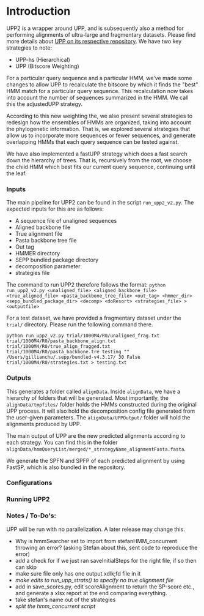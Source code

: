 
Introduction 
===

UPP2 is a wrapper around UPP, and is subsequently also a method for performing alignments of ultra-large and fragmentary datasets. Please find more details about [UPP on its respective repository](https://github.com/smirarab/sepp/blob/master/README.UPP.md). We have two key strategies to note: 

* UPP-hs (Hierarchical) 
* UPP (Bitscore Weighting)

For a particular query sequence and a particular HMM, we've made some changes to allow UPP to recalculate the bitscore by which it finds the "best" HMM match for a particular query sequence. This recalculation now takes into account the number of sequences summarized in the HMM. We call this the adjustedUPP strategy. 

According to this new weighting the, we also present several strategies to redesign how the ensembles of HMMs are organized, taking into account the phylogenetic information. That is, we explored several strategies that allow us to incorporate more sequences or fewer sequences, and generate overlapping HMMs that each query sequence can be tested against. 

We have also implemented a fastUPP strategy which does a fast search down the hierarchy of trees. That is, recursively from the root, we choose the child HMM which best fits our current query sequence, continuing until the leaf. 

### Inputs

The main pipeline for UPP2 can be found in the script `run_upp2_v2.py`. The expected inputs for this are as follows: 
- A sequence file of unaligned sequences 
- Aligned backbone file
- True alignment file
- Pasta backbone tree file 
- Out tag
- HMMER directory 
- SEPP bundled package directory 
- decomposition parameter
- strategies file

The command to run UPP2 therefore follows the format: 
`python run_upp2_v2.py <unaligned_file> <aligned_backbone_file> <true_aligned_file> <pasta_backbone_tree_file> <out_tag> <hmmer_dir> <sepp_bundled_package_dir> <decomp> <doResort> <strategies_file> > <outputfile>`

For a test dataset, we have provided a fragmentary dataset under the `trial/` directory. Please run the following command there. 

```
python run_upp2_v2.py trial/1000M4/R0/unaligned_frag.txt trial/1000M4/R0/pasta_backbone_align.txt trial/1000M4/R0/true_align_fragged.txt trial/1000M4/R0/pasta_backbone.tre testing "" /Users/gillianchu/.sepp/bundled-v4.3.17/ 30 False trial/1000M4/R0/strategies.txt > testing.txt
```

### Outputs
This generates a folder called `alignData`. Inside `alignData`, we have a hierarchy of folders that will be generated. Most importantly, the `alignData/tmpfiles/` folder holds the HMMs constructed during the original UPP process. It will also hold the decomposition config file generated from the user-given parameters. The `alignData/UPPOutput/` folder will hold the alignments produced by UPP. 

The main output of UPP are the new predicted alignments according to each strategy. You can find this in the folder `alignData/hmmQueryList/merged/*_strategyName_alignmentFasta.fasta`. 

We generate the SPFN and SPFP of each predicted alignment by using FastSP, which is also bundled in the repository.

### Configurations


### Running UPP2


### Notes / To-Do's: 

UPP will be run with no parallelization. A later release may change this. 

* Why is hmmSearcher set to import from stefanHMM_concurrent throwing an error? (asking Stefan about this, sent code to reproduce the error) 
* add a check for if we just ran saveInitialSteps for the right file, if so then can skip
* make sure file only has one output.xdlk;fd file in it
* *make edits to run_upp_strats() to specify no true alignment file*
* add in save_scores.py, edit scoreAlignment to return the SP-score etc., and generate a xlsx report at the end comparing everything.
* take stefan's name out of the strategies
* *split the hmm_concurrent script*

